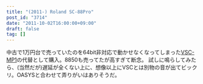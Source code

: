 ```yaml
---
title: "(2011-) Roland SC-88Pro"
post_id: "3714"
date: "2011-10-02T16:00:00+09:00"
draft: false
tag: []
---
```



中古で1万円台で売っていたのを64bit非対応で動かせなくなってしまった[VSC-MP1](/vsc-mp1)の代替として購入。8850も売ってたが高すぎて断念。 試しに鳴らしてみたら、(当然だが)遅延が全くない上に、想像以上にVSCとは別物の音が出てビックリ。OASYSと合わせて弄りがいはありそうだ。
